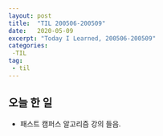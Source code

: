 ```yaml
---
layout: post
title:  "TIL 200506-200509"
date:   2020-05-09
excerpt: "Today I Learned, 200506-200509"
categories: 
 -TIL
tag:
 - til
---
```

## 오늘 한 일

* 패스트 캠퍼스 알고리즘 강의 들음.
